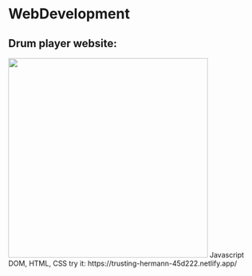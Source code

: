 # WebDevelopment

## Drum player website:
<img src="https://user-images.githubusercontent.com/82957886/159282999-5882d00d-7a1d-431a-83e4-8259c6a0a1f2.png" width="400" height="400">
Javascript DOM, HTML, CSS
try it: https://trusting-hermann-45d222.netlify.app/
